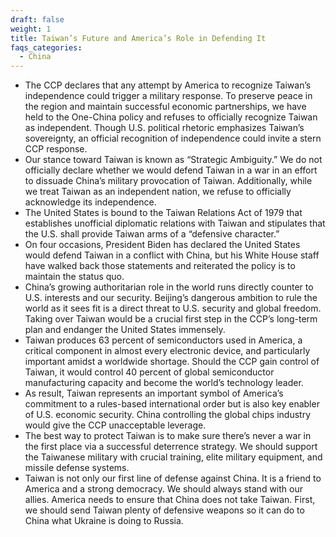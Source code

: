 ```yaml
---
draft: false
weight: 1
title: Taiwan’s Future and America’s Role in Defending It
faqs_categories:
  - China
---
```



* The CCP declares that any attempt by America to recognize Taiwan’s independence could trigger a military response. To preserve peace in the region and maintain successful economic partnerships, we have held to the One-China policy and refuses to officially recognize Taiwan as independent. Though U.S. political rhetoric emphasizes Taiwan’s sovereignty, an official recognition of independence could invite a stern CCP response.
* Our stance toward Taiwan is known as “Strategic Ambiguity.” We do not officially declare whether we would defend Taiwan in a war in an effort to dissuade China’s military provocation of Taiwan. Additionally, while we treat Taiwan as an independent nation, we refuse to officially acknowledge its independence.
* The United States is bound to the Taiwan Relations Act of 1979 that establishes unofficial diplomatic relations with Taiwan and stipulates that the U.S. shall provide Taiwan arms of a “defensive character.”
* On four occasions, President Biden has declared the United States would defend Taiwan in a conflict with China, but his White House staff have walked back those statements and reiterated the policy is to maintain the status quo.
* China’s growing authoritarian role in the world runs directly counter to U.S. interests and our security. Beijing’s dangerous ambition to rule the world as it sees fit is a direct threat to U.S. security and global freedom. Taking over Taiwan would be a crucial first step in the CCP’s long-term plan and endanger the United States immensely.
* Taiwan produces 63 percent of semiconductors used in America, a critical component in almost every electronic device, and particularly important amidst a worldwide shortage. Should the CCP gain control of Taiwan, it would control 40 percent of global semiconductor manufacturing capacity and become the world’s technology leader.
* As result, Taiwan represents an important symbol of America’s commitment to a rules-based international order but is also key enabler of U.S. economic security. China controlling the global chips industry would give the CCP unacceptable leverage.
* The best way to protect Taiwan is to make sure there’s never a war in the first place via a successful deterrence strategy. We should support the Taiwanese military with crucial training, elite military equipment, and missile defense systems.
* Taiwan is not only our first line of defense against China. It is a friend to America and a strong democracy. We should always stand with our allies. America needs to ensure that China does not take Taiwan. First, we should send Taiwan plenty of defensive weapons so it can do to China what Ukraine is doing to Russia.
